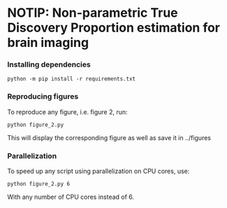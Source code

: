 # NOTIP: Non-parametric True Discovery Proportion estimation for brain imaging

### Installing dependencies

```
python -m pip install -r requirements.txt
```

### Reproducing figures

To reproduce any figure, i.e. figure 2, run:

```
python figure_2.py
```
This will display the corresponding figure as well as save it in ../figures

### Parallelization

To speed up any script using parallelization on CPU cores, use:

```
python figure_2.py 6
```

With any number of CPU cores instead of 6.
